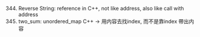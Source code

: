 344. Reverse String:
     reference in C++, not like address, also like call with address
1. two_sum:
    unordered_map C++ -> 用内容去找index, 而不是靠index 帶出内容
